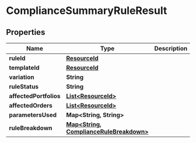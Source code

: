 

# ComplianceSummaryRuleResult


## Properties

Name | Type | Description | Notes
------------ | ------------- | ------------- | -------------
**ruleId** | [**ResourceId**](ResourceId.md) |  | 
**templateId** | [**ResourceId**](ResourceId.md) |  | 
**variation** | **String** |  | 
**ruleStatus** | **String** |  | 
**affectedPortfolios** | [**List&lt;ResourceId&gt;**](ResourceId.md) |  | 
**affectedOrders** | [**List&lt;ResourceId&gt;**](ResourceId.md) |  | 
**parametersUsed** | **Map&lt;String, String&gt;** |  | 
**ruleBreakdown** | [**Map&lt;String, ComplianceRuleBreakdown&gt;**](ComplianceRuleBreakdown.md) |  | 



